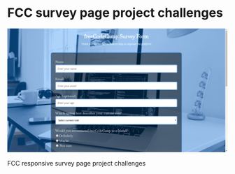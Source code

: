 # FCC survey page project challenges

![The project's screenshot.](ss/survey-form-d.png)

FCC responsive survey page project challenges
